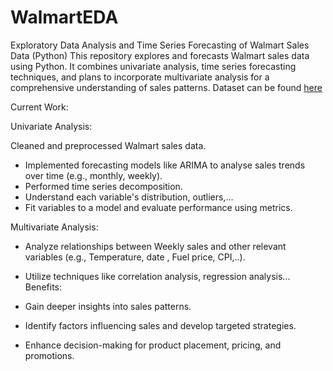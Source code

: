 # WalmartEDA
Exploratory Data Analysis and Time Series Forecasting of Walmart Sales Data (Python)
This repository explores and forecasts Walmart sales data using Python. It combines univariate analysis, time series forecasting techniques, and plans to incorporate multivariate analysis for a comprehensive understanding of sales patterns.
Dataset can be found [here](https://www.kaggle.com/datasets/varsharam/walmart-sales-dataset-of-45stores/code)

Current Work:

Univariate Analysis:

Cleaned and preprocessed Walmart sales data.
* Implemented forecasting models like ARIMA to analyse sales trends over time (e.g., monthly, weekly).
* Performed time series decomposition.
* Understand each variable's distribution, outliers,...
* Fit variables to a model and evaluate performance using metrics.


Multivariate Analysis:
* Analyze relationships between Weekly sales and other relevant variables (e.g., Temperature, date , Fuel price, CPI,..).
* Utilize techniques like correlation analysis, regression analysis...
Benefits:

* Gain deeper insights into sales patterns.
* Identify factors influencing sales and develop targeted strategies.
* Enhance decision-making for product placement, pricing, and promotions.


